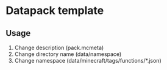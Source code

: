 # Datapack template
## Usage
1. Change description (pack.mcmeta)
1. Change directory name (data/namespace)
1. Change namespace (data/minecraft/tags/functions/*.json)
